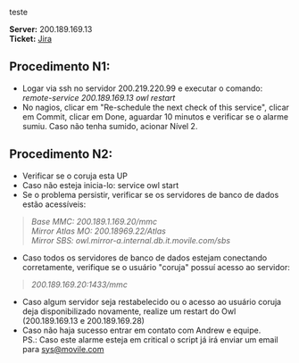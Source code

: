 teste

**Server:** 200.189.169.13   
**Ticket:** [Jira](issues.movile.com)
   
Procedimento N1:
----------------
+ Logar via ssh no servidor 200.219.220.99 e executar o comando: *remote-service 200.189.169.13 owl restart*
+ No nagios, clicar em "Re-schedule the next check of this service", clicar em Commit, clicar em Done, aguardar 10 minutos e verificar se o alarme sumiu. Caso não tenha sumido, acionar Nível 2.

Procedimento N2:
----------------
+ Verificar se o coruja esta UP
+ Caso não esteja inicia-lo: 
service owl start
+ Se o problema persistir, verificar se os servidores de banco de dados estão acessíveis:  
> *Base MMC: 200.189.1.169.20/mmc*  
> *Mirror Atlas MO: 200.18969.22/Atlas*  
> *Mirror SBS: owl.mirror-a.internal.db.it.movile.com/sbs*  
+ Caso todos os servidores de banco de dados estejam conectando corretamente, verifique se o usuário "coruja" possuí acesso ao servidor:  
> *200.189.169.20:1433/mmc*
+ Caso algum servidor seja restabelecido ou o acesso ao usuário coruja deja disponibilizado novamente, realize um restart do Owl (200.189.169.13  e 200.189.169.28)
+ Caso não haja sucesso entrar em contato com Andrew e equipe.  
PS.: Caso este alarme esteja em critical o script já irá enviar um email para sys@movile.com

